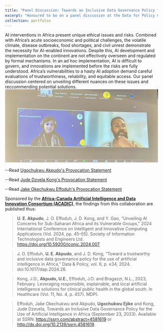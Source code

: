 ```yaml
---
title: "Panel Discussion: Towards an Inclusive Data Governance Policy for the use of AI in Africa"
excerpt: "Honoured to be on a panel discussion at the Data for Policy Conference hosted at the Evans School of Public Policy & Governance, University of Washington on **Towards an Inclusive Data Governance Policy for the use of AI in Africa** alongside Africa-Canada Artificial Intelligence and Data Innovation Consortium (ACADIC) colleagues (Jude Kong and Jake Okechukwu Effoduh), moderated by the International Development Research Centre (IDRC) project officer Chaitali Sinha (she/her).<br/><img src='/images/datafor policy.jpg'> "
collection: portfolio
---
```


AI interventions in Africa present unique ethical issues and risks. Combined with Africa’s acute socioeconomic and political challenges, the volatile climate, disease outbreaks, food shortages, and civil unrest demonstrate the necessity for AI-enabled innovations. Despite this, AI development and implementation on the continent are not effectively overseen and regulated by formal mechanisms. In an ad hoc implementation, AI is difficult to govern, and innovations are implemented before the risks are fully understood. Africa’s vulnerabilities to a hasty AI adoption demand careful evaluations of trustworthiness, reliability, and equitable access. Our panel discussion centered on unveiling different nuances on these issues and reccommending potential solutions.<br/><img src='/images/datafor policy2.jpg'> 

--Read <a href="https://zenodo.org/records/7319284">Ugochukwu Akpudo's Provocation Statement</a>

--Read <a href="https://zenodo.org/records/7324817">Jude Dzvela Kong's Provocation Statement</a>

--Read <a href="https://zenodo.org/records/7323467">Jake Okechukwu Effoduh's Provocation Statement</a>

Sponsored by the <a href="https://acadic.org/">**Africa-Canada Artificial Intelligence and Data Innovation Consortium (ACADIC)**</a>, the findings from this collaboration are published thus:

> **U. E. Akpudo**, J. O. Effoduh, J. D. Kong, and Y. Gao, "Unveiling AI Concerns for Sub-Saharan Africa and its Vulnerable Groups," 2024 International Conference on Intelligent and Innovative Computing Applications (Vol. 2024, pp. 45–55). Society of Information Technologists and Engineers Ltd. https://doi.org/10.59200/iconic.2024.007, 

> J. O. Effoduh, **U. E. Akpudo**, and J. D. Kong, “Toward a trustworthy and inclusive data governance policy for the use of artificial intelligence in Africa,” Data & Policy, vol. 6, p. e34, 2024. doi:10.1017/dap.2024.26.

> Kong, J.D., **Akpudo, U.E.**, Effoduh, J.O. and Bragazzi, N.L., 2023, February. Leveraging responsible, explainable, and local artificial intelligence solutions for clinical public health in the global south. In Healthcare (Vol. 11, No. 4, p. 457). MDPI.

> Effoduh, Jake Okechukwu and Akpudo, **Ugochukwu Ejike** and Kong, Jude Dzevela, Towards an Inclusive Data Governance Policy for the Use of Artificial Intelligence in Africa (September 23, 2023). Available at SSRN: https://ssrn.com/abstract=4581619 or http://dx.doi.org/10.2139/ssrn.4581619.